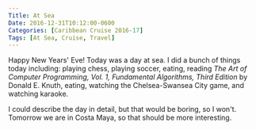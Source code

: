 ```yaml
---
Title: At Sea
Date: 2016-12-31T10:12:00-0600
Categories: [Caribbean Cruise 2016-17]
Tags: [At Sea, Cruise, Travel]
---
```


Happy New Years' Eve! Today was a day at sea. I did a bunch of things today
including: playing chess, playing soccer, eating, reading *The Art of Computer
Programming, Vol. 1, Fundamental Algorithms, Third Edition* by Donald E. Knuth,
eating, watching the Chelsea-Swansea City game, and watching karaoke.

I could describe the day in detail, but that would be boring, so I won't.
Tomorrow we are in Costa Maya, so that should be more interesting.

